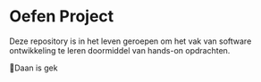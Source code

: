 # Oefen Project
Deze repository is in het leven geroepen om het vak van software ontwikkeling te leren doormiddel van hands-on opdrachten.


🚀Daan is gek

